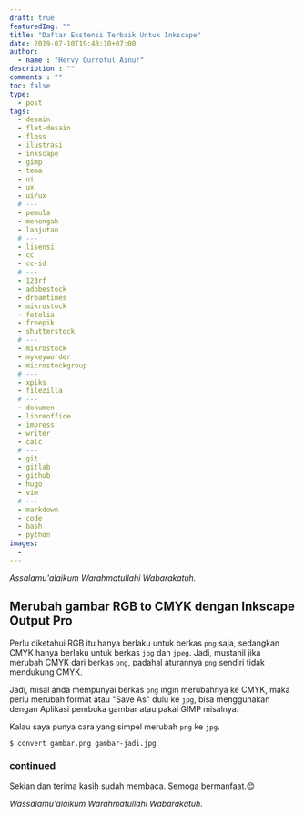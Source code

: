 ```yaml
---
draft: true
featuredImg: ""
title: "Daftar Ekstensi Terbaik Untuk Inkscape"
date: 2019-07-10T19:48:10+07:00
author:
  - name : "Hervy Qurrotul Ainur"
description : ""
comments : ""
toc: false
type:
  - post
tags:
  - desain
  - flat-desain
  - floss
  - ilustrasi
  - inkscape
  - gimp
  - tema
  - ui
  - ux
  - ui/ux
  # ---
  - pemula
  - menengah
  - lanjutan
  # ---
  - lisensi
  - cc
  - cc-id
  # ---
  - 123rf
  - adobestock
  - dreamtimes
  - mikrostock
  - fotolia
  - freepik
  - shutterstock
  # ---
  - mikrostock
  - mykeyworder
  - microstockgroup
  # ---
  - xpiks
  - filezilla
  # ---
  - dokumen
  - libreoffice
  - impress
  - writer
  - calc
  # ---
  - git
  - gitlab
  - github
  - hugo
  - vim
  # ---
  - markdown
  - code
  - bash
  - python
images:
  -
---
```


*Assalamu'alaikum Warahmatullahi Wabarakatuh.*

## Merubah gambar RGB to CMYK dengan Inkscape Output Pro

Perlu diketahui RGB itu hanya berlaku untuk berkas `png` saja, sedangkan CMYK hanya berlaku untuk berkas `jpg` dan `jpeg`. Jadi, mustahil jika merubah CMYK dari berkas `png`, padahal aturannya `png` sendiri tidak mendukung CMYK.

Jadi, misal anda mempunyai berkas `png` ingin merubahnya ke CMYK, maka perlu merubah format atau "Save As" dulu ke `jpg`, bisa menggunakan dengan Aplikasi pembuka gambar atau pakai GIMP misalnya.

Kalau saya punya cara yang simpel merubah `png` ke `jpg`.

```
$ convert gambar.png gambar-jadi.jpg
```

### continued

Sekian dan terima kasih sudah membaca. Semoga bermanfaat.:blush:

*Wassalamu'alaikum Warahmatullahi Wabarakatuh.*
